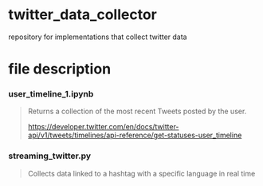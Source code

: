 # twitter_data_collector
repository for implementations that collect twitter data

# file description

### user_timeline_1.ipynb

> Returns a collection of the most recent Tweets posted by the user.
> 
> https://developer.twitter.com/en/docs/twitter-api/v1/tweets/timelines/api-reference/get-statuses-user_timeline

### streaming_twitter.py
> Collects data linked to a hashtag with a specific language in real time
